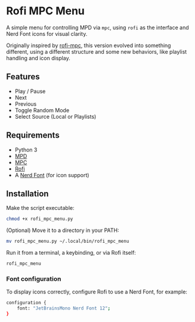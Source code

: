 # Rofi MPC Menu

A simple menu for controlling MPD via `mpc`, using `rofi` as the interface and Nerd Font icons for visual clarity.

Originally inspired by [rofi-mpc](https://github.com/Marco98/rofi-mpc), this version evolved into something different, using a different structure and some new behaviors, like playlist handling and icon display.

## Features

- Play / Pause
- Next
- Previous
- Toggle Random Mode
- Select Source (Local or Playlists)

## Requirements

- Python 3
- [MPD](https://www.musicpd.org/)
- [MPC](https://www.musicpd.org/clients/mpc/)
- [Rofi](https://github.com/davatorium/rofi)
- A [Nerd Font](https://www.nerdfonts.com/) (for icon support)

## Installation

Make the script executable:

```sh
chmod +x rofi_mpc_menu.py
```

(Optional) Move it to a directory in your PATH:

```sh
mv rofi_mpc_menu.py ~/.local/bin/rofi_mpc_menu
```

Run it from a terminal, a keybinding, or via Rofi itself:

```sh
rofi_mpc_menu
```

### Font configuration

To display icons correctly, configure Rofi to use a Nerd Font, for example:

```sh
configuration {
    font: "JetBrainsMono Nerd Font 12";
}
```
